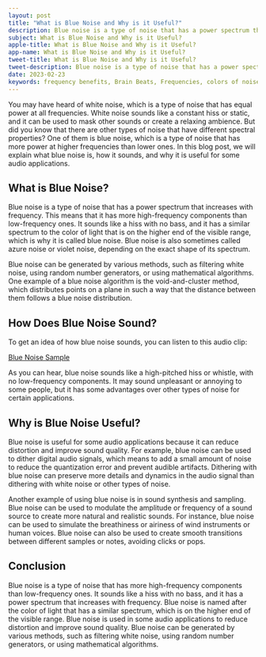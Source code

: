 ```yaml
---
layout: post
title: "What is Blue Noise and Why is it Useful?"
description: Blue noise is a type of noise that has a power spectrum that increases with frequency. This means that it has more high-frequency components than low-frequency ones. It sounds like a hiss with no bass, and it has a similar spectrum to the color of light that is on the higher end of the visible range, which is why it is called blue noise.
subject: What is Blue Noise and Why is it Useful?
apple-title: What is Blue Noise and Why is it Useful?
app-name: What is Blue Noise and Why is it Useful?
tweet-title: What is Blue Noise and Why is it Useful?
tweet-description: Blue noise is a type of noise that has a power spectrum that increases with frequency. This means that it has more high-frequency components than low-frequency ones. It sounds like a hiss with no bass, and it has a similar spectrum to the color of light that is on the higher end of the visible range, which is why it is called blue noise.
date: 2023-02-23
keywords: frequency benefits, Brain Beats, Frequencies, colors of noise, blue noise, Brain wave entrainment, sound therapy
---
```


You may have heard of white noise, which is a type of noise that has equal power at all frequencies. White noise sounds like a constant hiss or static, and it can be used to mask other sounds or create a relaxing ambience. But did you know that there are other types of noise that have different spectral properties? One of them is blue noise, which is a type of noise that has more power at higher frequencies than lower ones. In this blog post, we will explain what blue noise is, how it sounds, and why it is useful for some audio applications.

## What is Blue Noise?

Blue noise is a type of noise that has a power spectrum that increases with frequency. This means that it has more high-frequency components than low-frequency ones. It sounds like a hiss with no bass, and it has a similar spectrum to the color of light that is on the higher end of the visible range, which is why it is called blue noise. Blue noise is also sometimes called azure noise or violet noise, depending on the exact shape of its spectrum.

Blue noise can be generated by various methods, such as filtering white noise, using random number generators, or using mathematical algorithms. One example of a blue noise algorithm is the void-and-cluster method, which distributes points on a plane in such a way that the distance between them follows a blue noise distribution.

## How Does Blue Noise Sound?

To get an idea of how blue noise sounds, you can listen to this audio clip:

[Blue Noise Sample](https://brain-beats.in/noise.html)

As you can hear, blue noise sounds like a high-pitched hiss or whistle, with no low-frequency components. It may sound unpleasant or annoying to some people, but it has some advantages over other types of noise for certain applications.

## Why is Blue Noise Useful?

Blue noise is useful for some audio applications because it can reduce distortion and improve sound quality. For example, blue noise can be used to dither digital audio signals, which means to add a small amount of noise to reduce the quantization error and prevent audible artifacts. Dithering with blue noise can preserve more details and dynamics in the audio signal than dithering with white noise or other types of noise.

Another example of using blue noise is in sound synthesis and sampling. Blue noise can be used to modulate the amplitude or frequency of a sound source to create more natural and realistic sounds. For instance, blue noise can be used to simulate the breathiness or airiness of wind instruments or human voices. Blue noise can also be used to create smooth transitions between different samples or notes, avoiding clicks or pops.

## Conclusion

Blue noise is a type of noise that has more high-frequency components than low-frequency ones. It sounds like a hiss with no bass, and it has a power spectrum that increases with frequency. Blue noise is named after the color of light that has a similar spectrum, which is on the higher end of the visible range. Blue noise is used in some audio applications to reduce distortion and improve sound quality. Blue noise can be generated by various methods, such as filtering white noise, using random number generators, or using mathematical algorithms.